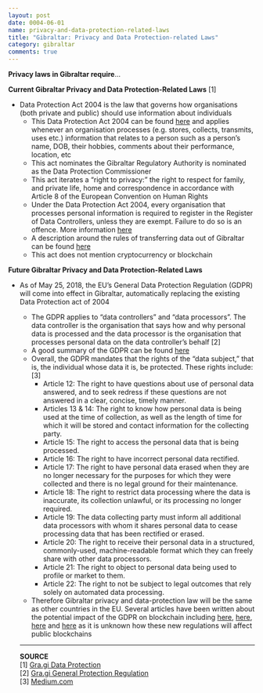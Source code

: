 ```yaml
---
layout: post
date: 0004-06-01
name: privacy-and-data-protection-related-laws
title: "Gibraltar: Privacy and Data Protection-related Laws"
category: gibraltar
comments: true
---
```


**Privacy laws in Gibraltar require**...

**Current Gibraltar Privacy and Data Protection-Related Laws** [1]
* Data Protection Act 2004 is the law that governs how organisations (both private and public) should use information about individuals
  * This Data Protection Act 2004 can be found [here](http://www.gra.gi/data-protection/acts) and applies whenever an organisation processes (e.g. stores, collects, transmits, uses etc.) information that relates to a person such as a person’s name, DOB, their hobbies, comments about their performance, location, etc
  * This act nominates the Gibraltar Regulatory Authority is nominated as the Data Protection Commissioner
  * This act iterates a “right to privacy:” the right to respect for family, and private life, home and correspondence in accordance with Article 8 of the European Convention on Human Rights
  * Under the Data Protection Act 2004, every organisation that processes personal information is required to register in the Register of Data Controllers, unless they are exempt. Failure to do so is an offence. More information [here](http://www.gra.gi/data-protection/are-you-exempt-from-registration)
  * A description around the rules of transferring data out of Gibraltar can be found [here](http://www.gra.gi/data-protection/guidance/transfer-of-personal-data-outside-of-gibraltar)
  * This act does not mention cryptocurrency or blockchain

**Future Gibraltar Privacy and Data Protection-Related Laws**
* As of May 25, 2018, the EU’s General Data Protection Regulation (GDPR) will come into effect in Gibraltar, automatically replacing the existing Data Protection act of 2004
  * The GDPR applies to “data controllers” and “data processors”. The data controller is the organisation that says how and why personal data is processed and the data processor is the organisation that processes personal data on the data controller’s behalf [2]
  * A good summary of the GDPR can be found [here](https://www2.deloitte.com/nl/nl/pages/risk/articles/the-general-data-protection-regulation.html)
  * Overall, the GDPR mandates that the rights of the “data subject,” that is, the individual whose data it is, be protected. These rights include: [3] 
    * Article 12: The right to have questions about use of personal data answered, and to seek redress if these questions are not answered in a clear, concise, timely manner.
    * Articles 13 & 14: The right to know how personal data is being used at the time of collection, as well as the length of time for which it will be stored and contact information for the collecting party.
    * Article 15: The right to access the personal data that is being processed.
    * Article 16: The right to have incorrect personal data rectified.
    * Article 17: The right to have personal data erased when they are no longer necessary for the purposes for which they were collected and there is no legal ground for their maintenance.
    * Article 18: The right to restrict data processing where the data is inaccurate, its collection unlawful, or its processing no longer required.
    * Article 19: The data collecting party must inform all additional data processors with whom it shares personal data to cease processing data that has been rectified or erased.
    * Article 20: The right to receive their personal data in a structured, commonly-used, machine-readable format which they can freely share with other data processors.
    * Article 21: The right to object to personal data being used to profile or market to them.
    * Article 22: The right to not be subject to legal outcomes that rely solely on automated data processing.
  * Therefore Gibraltar privacy and data-protection law will be the same as other countries in the EU. Several articles have been written about the potential impact of the GDPR on blockchain including [here](https://medium.com/wearetheledger/the-blockchain-gdpr-paradox-fc51e663d047), [here](https://www.hlengage.com/_uploads/downloads/5425GuidetoblockchainV9FORWEB.pdf), [here](https://www.mindtree.com/blog/gdpr-stumbling-block-blockchain) and [here](https://martechtoday.com/can-blockchain-satisfy-gdprs-user-data-protection-requirements-targeted-ads-202600) as it is unknown how these new regulations will affect public blockchains
  
  --------
  **SOURCE**  
  [1] [Gra.gi Data Protection](http://www.gra.gi/data-protection)  
  [2] [Gra.gi General Protection Regulation](http://www.gra.gi/data-protection/general-data-protection-regulation/gdpr-1)  
  [3] [Medium.com](https://medium.com/learning-machine-blog/the-eu-general-data-protection-regulation-and-the-blockchain-1f1d20d24951)

